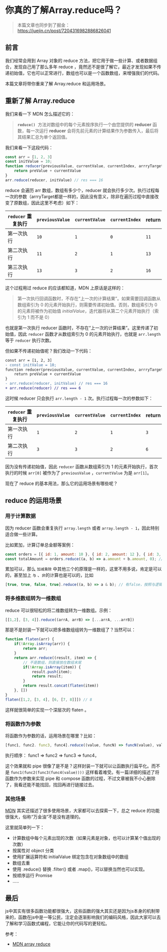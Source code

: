 # 你真的了解Array.reduce吗？

> 本篇文章也同步到了掘金：https://juejin.cn/post/7204316982886826041

## 前言

我们经常会用到 Array 对象的 reduce 方法，把它用于做一些计算、或者数据组合，发现自己用了那么多年 reduce ，竟然还不是很了解它，最近才发现如果不传递初始值，它也可以正常进行，数组也可以是一个函数数组，来增强我们的代码。

本篇文章将带你重来了解 Array.reduce 和运用场景。

## 重新了解 Array.reduce

我们来看一下 MDN 怎么描述它的：

> **`reduce()`**  方法对数组中的每个元素按序执行一个由您提供的 **reducer** 函数，每一次运行 **reducer** 会将先前元素的计算结果作为参数传入，最后将其结果汇总为单个返回值。

我们来看一下这段代码：

```js
const arr = [1, 2, 3]
const initValue = 10;
function reducer(previousValue, currentValue, currentIndex, arrryTarget) {
    return preValue + currentValue
}
arr.reduce(reducer, initValue) // res === 16
```

reduce 会遍历 arr 数组，数组有多少个，reducer 就会执行多少次。执行过程每一次的参数（arrryTarget都是一样的，因此没有意义，除非在遍历过程中直接改变了原数组，因此这里不考虑）如下：

| `reducer` 重复执行 | `previousValue` | `currentValue` | `currentIndex` | return |
| ---------- | --------- | --------- | ----------- |  ------------ |
| 第一次执行   | `10`      | `1`       | `0`         | `11`         |
| 第二次执行   | `11`      | `2`       | `1`         | `13`         |
| 第三次执行   | `13`      | `3`       | `2`         | `16`         |

这个过程用过 reduce 的应该都知道，MDN 上原话是这样的：

> 第一次执行回调函数时，不存在“上一次的计算结果”。如果需要回调函数从数组索引为 0 的元素开始执行，则需要传递初始值。否则，数组索引为 0 的元素将被作为初始值 *initialValue*，迭代器将从第二个元素开始执行（索引为 1 而不是 0）

也就是第一次执行 reducer 函数时，不存在“上一次的计算结果”。这里传递了初始值，因此 `reducer` 函数才从数组索引为 0 的元素开始执行，也就是 `arr.length` 等于 `reducer` 执行次数。

但如果不传递初始值呢？我们改动一下代码：

```diff
const arr = [1, 2, 3]
- const initValue = 10;
function reducer(previousValue, currentValue, currentIndex, arrryTarget) {
    return preValue + currentValue
}
- arr.reduce(reducer, initValue) // res === 16
+ arr.reduce(reducer) // res === 6
```

这时候 reducer 只会执行 `arr.length - 1` 次。执行过程每一次的参数如下：

| `reducer` 重复执行 | `previousValue` | `currentValue` | `currentIndex` | return |
| ---------- | --------- | --------- | ----------- |  ----------- |
| 第一次执行   | `1`      | `2`       | `1`         | `3`         |
| 第二次执行   | `3`      | `3`       | `2`         | `6`         |

因为没有传递初始值，因此 `reducer` 函数从数组索引为 1 的元素开始执行，首次执行的时候 `arr[0]` 被作为了 `previousValue` ，`currentValue` 为是 `arr[1]`。

现在了 reduce 的基本用法，那么它的运用场景有哪些呢？

## reduce 的运用场景

### 用于计算数据

因为 reducer 函数会重复执行 `array.length` 或者 `array.length - 1`，因此特别适合做一些计算。

比如累加，计算订单总金额等案例：

```js
const orders = [{ id: 1, amount: 10 }, { id: 2, amount: 12 }, { id: 3, amount: 5 }]
const totalAmount = orders.reduce((a, b) => a.amount + b.amount, 0); // 17
```

累加可以，那么 `加减乘除` 中其他三个的原理是一样的，这里不用多说，肯定是可以的，甚至加上 `与` 、`非`的计算也是可以的，比如

```js
[true, true, false, true].reduce((a, b) => a & b); // 有false，按照与逻辑，一定会是false
```

### 将多维数组转为一维数组

reduce 可以很轻松的将二维数组转为一维数组。示例：

```js
[[1,2], [3, 4]].reduce((arrA, arrB) => [...arrA, ...arrB])
```

那是不是封装一下就可以把多维数组组转为一维数组了？当然可以：

```js
function flaten(arr) {
    if(!Array.isArray(arr)) {
        return arr;
    }
    return arr.reduce((result, item) => {
        // 不是数组，则直接放在数组末尾
        if(!Array.isArray(item)) {
            result.push(item);
            return result;
        }
        return result.concat(flaten(item))
    }, [])
}
flaten([1,2, [3, 4], [6, [7, 8]]]) // 8
```

这样就很简单的实现一个深层次的 flaten 。

### 将函数作为参数

将函数作为参数的话，运用场景在哪里？比如：

```js
[func1, func2. func3, func4].reduce((value, funcN) => funcN(value), value)，
```

执行顺序： func1 => func2 => func3 => func4，

这个效果就和 pipe 很像了是不是？这样封装一下就可以让函数执行扁平化。而不是 `func1(func2(func3(func4(value))))` 这样看着难受。有一篇详细的描述了将函数作为参数来实现 pipe 和 compose 函数的过程，不过文章被我不小心删除了，我看还能不能找回，找回再进行链接过去。

### 其他场景

[MDN](https://developer.mozilla.org/zh-CN/docs/Web/JavaScript/Reference/Global_Objects/Array/reduce) 其实还描述了很多使用场景，大家都可以去探索一下，总之 reduce 的功能很强大，俗称“万金油”不是没有道理的。

这里就简单列一下：

- 计算数组中每个元素出现的次数（如果元素是对象，也可以计算某个值出现的次数）
- 按属性对 object 分类
- 使用扩展运算符和 initialValue 绑定包含在对象数组中的数组
- 数组去重
- 使用 .reduce() 替换 .filter() 或者 .map()，可以替换当然也可以实现。
- 按顺序运行 Promise
- .....

## 最后

js中其实有很多函数功能都很强大，这些函数的强大其实还是因为js本身的机制带来的，函数在js中是一等公民，注定会逐渐影响我们的编码风格，因此大家可以去了解和学习函数式编程，它能让你的代码写的更轻松。

参考：

- [MDN array reduce](https://developer.mozilla.org/zh-CN/docs/Web/JavaScript/Reference/Global_Objects/Array/reduce) 
